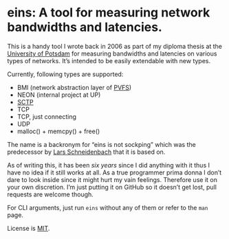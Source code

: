 # eins: A tool for measuring network bandwidths and latencies.

This is a handy tool I wrote back in 2006 as part of my diploma thesis at the [University of Potsdam](http://www.cs.uni-potsdam.de) for measuring bandwidths and latencies on various types of networks.  It’s intended to be easily extendable with new types.

Currently, following types are supported:

- BMI (network abstraction layer of [PVFS](http://www.pvfs.org))
- NEON (internal project at UP)
- [SCTP](http://en.wikipedia.org/wiki/Stream_Control_Transmission_Protocol)
- TCP
- TCP, just connecting
- UDP
- malloc() + memcpy() + free()

The name is a backronym for “eins is not sockping” which was the predecessor by [Lars Schneidenbach](http://www.larsschneidenbach.de) that it is based on.

As of writing this, it has been *six years* since I did anything with it thus I have no idea if it still works at all.  As a true programmer prima donna I don’t dare to look inside since it might hurt my vain feelings.  Therefore use it on your own discretion.  I’m just putting it on GitHub so it doesn’t get lost, pull requests are welcome though.

For CLI arguments, just run `eins` without any of them or refer to the `man` page.

License is [MIT](http://choosealicense.com/licenses/mit/).
